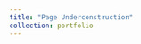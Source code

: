 ```yaml
---
title: "Page Underconstruction"
collection: portfolio
---
```

<!-- [Link to Github Repo](https://github.com/abuba8) -->
